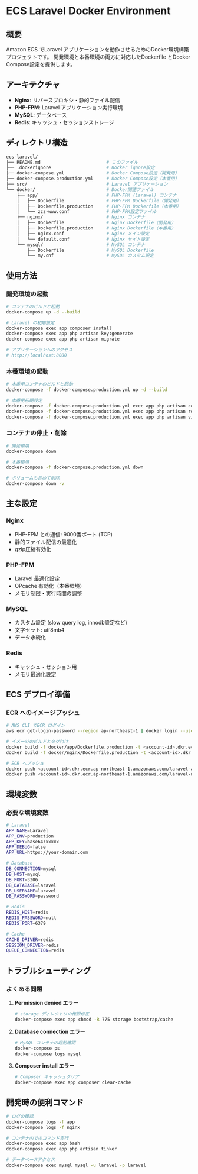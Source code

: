 # ECS Laravel Docker Environment

## 概要
Amazon ECS でLaravel アプリケーションを動作させるためのDocker環境構築プロジェクトです。
開発環境と本番環境の両方に対応したDockerfile とDocker Compose設定を提供します。

## アーキテクチャ
- **Nginx**: リバースプロキシ・静的ファイル配信
- **PHP-FPM**: Laravel アプリケーション実行環境
- **MySQL**: データベース
- **Redis**: キャッシュ・セッションストレージ

## ディレクトリ構造

```bash
ecs-laravel/
├── README.md                         # このファイル
├── .dockerignore                     # Docker ignore設定
├── docker-compose.yml                # Docker Compose設定（開発用）
├── docker-compose.production.yml     # Docker Compose設定（本番用）
├── src/                              # Laravel アプリケーション
└── docker/                           # Docker関連ファイル
    ├── app/                          # PHP-FPM (Laravel) コンテナ
    │   ├── Dockerfile                # PHP-FPM Dockerfile（開発用）
    │   ├── Dockerfile.production     # PHP-FPM Dockerfile（本番用）
    │   └── zzz-www.conf              # PHP-FPM設定ファイル
    ├── nginx/                        # Nginx コンテナ
    │   ├── Dockerfile                # Nginx Dockerfile（開発用）
    │   ├── Dockerfile.production     # Nginx Dockerfile（本番用）
    │   ├── nginx.conf                # Nginx メイン設定
    │   └── default.conf              # Nginx サイト設定
    └── mysql/                        # MySQL コンテナ
        ├── Dockerfile                # MySQL Dockerfile
        └── my.cnf                    # MySQL カスタム設定
```

## 使用方法

### 開発環境の起動
```bash
# コンテナのビルドと起動
docker-compose up -d --build

# Laravel の初期設定
docker-compose exec app composer install
docker-compose exec app php artisan key:generate
docker-compose exec app php artisan migrate

# アプリケーションへのアクセス
# http://localhost:8080
```

### 本番環境の起動
```bash
# 本番用コンテナのビルドと起動
docker-compose -f docker-compose.production.yml up -d --build

# 本番用初期設定
docker-compose -f docker-compose.production.yml exec app php artisan config:cache
docker-compose -f docker-compose.production.yml exec app php artisan route:cache
docker-compose -f docker-compose.production.yml exec app php artisan view:cache
```

### コンテナの停止・削除
```bash
# 開発環境
docker-compose down

# 本番環境
docker-compose -f docker-compose.production.yml down

# ボリュームも含めて削除
docker-compose down -v
```

## 主な設定

### Nginx
- PHP-FPM との通信: 9000番ポート (TCP)
- 静的ファイル配信の最適化
- gzip圧縮有効化

### PHP-FPM
- Laravel 最適化設定
- OPcache 有効化（本番環境）
- メモリ制限・実行時間の調整

### MySQL
- カスタム設定 (slow query log, innodb設定など)
- 文字セット: utf8mb4
- データ永続化

### Redis
- キャッシュ・セッション用
- メモリ最適化設定

## ECS デプロイ準備

### ECR へのイメージプッシュ
```bash
# AWS CLI でECR ログイン
aws ecr get-login-password --region ap-northeast-1 | docker login --username AWS --password-stdin <account-id>.dkr.ecr.ap-northeast-1.amazonaws.com

# イメージのビルドとタグ付け
docker build -f docker/app/Dockerfile.production -t <account-id>.dkr.ecr.ap-northeast-1.amazonaws.com/laravel-app:latest .
docker build -f docker/nginx/Dockerfile.production -t <account-id>.dkr.ecr.ap-northeast-1.amazonaws.com/laravel-nginx:latest .

# ECR へプッシュ
docker push <account-id>.dkr.ecr.ap-northeast-1.amazonaws.com/laravel-app:latest
docker push <account-id>.dkr.ecr.ap-northeast-1.amazonaws.com/laravel-nginx:latest
```

## 環境変数

### 必要な環境変数
```bash
# Laravel
APP_NAME=Laravel
APP_ENV=production
APP_KEY=base64:xxxxx
APP_DEBUG=false
APP_URL=https://your-domain.com

# Database
DB_CONNECTION=mysql
DB_HOST=mysql
DB_PORT=3306
DB_DATABASE=laravel
DB_USERNAME=laravel
DB_PASSWORD=password

# Redis
REDIS_HOST=redis
REDIS_PASSWORD=null
REDIS_PORT=6379

# Cache
CACHE_DRIVER=redis
SESSION_DRIVER=redis
QUEUE_CONNECTION=redis
```

## トラブルシューティング

### よくある問題
1. **Permission denied エラー**
   ```bash
   # storage ディレクトリの権限修正
   docker-compose exec app chmod -R 775 storage bootstrap/cache
   ```

2. **Database connection エラー**
   ```bash
   # MySQL コンテナの起動確認
   docker-compose ps
   docker-compose logs mysql
   ```

3. **Composer install エラー**
   ```bash
   # Composer キャッシュクリア
   docker-compose exec app composer clear-cache
   ```

## 開発時の便利コマンド

```bash
# ログの確認
docker-compose logs -f app
docker-compose logs -f nginx

# コンテナ内でのコマンド実行
docker-compose exec app bash
docker-compose exec app php artisan tinker

# データベースアクセス
docker-compose exec mysql mysql -u laravel -p laravel
```